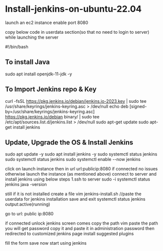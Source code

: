 # Install-jenkins-on-ubuntu-22.04

launch an ec2 instance
enable port 8080

copy below code in userdata section(so that no need to login to server) while launching the server

#!/bin/bash

## To install Java 
sudo apt install openjdk-11-jdk -y 

## To Import Jenkins repo & Key 
curl -fsSL https://pkg.jenkins.io/debian/jenkins.io-2023.key | sudo tee \
  /usr/share/keyrings/jenkins-keyring.asc > /dev/null
echo deb [signed-by=/usr/share/keyrings/jenkins-keyring.asc] \
  https://pkg.jenkins.io/debian binary/ | sudo tee \
  /etc/apt/sources.list.d/jenkins.list > /dev/null
sudo apt-get update
sudo apt-get install jenkins
## Update, Upgrade the OS & Install Jenkins
sudo apt update -y
sudo apt install jenkins -y
sudo systemctl status jenkins
sudo systemctl status jenkins
sudo systemctl enable --now jenkins


click on launch instance
then in url 
url:publicip:8080
if connected no issues
otherwise  launch the instance (as mentioned above) connect to server and install jenkins using below steps
1.ssh to server
sudo -i
systemctl status jenkins
java -version

still if it is not installed 
create a file
vim jenkins-install.sh
//paste the userdata for jenkins installation
save and exit
systemctl status jenkins
output:active(running)

go to url:
public ip:8080

if connected unlock jenkins screen comes 
copy the path 
vim paste the path
you will get password copy it and paste it in administration password
then redirected to 
customized jenkins page
install suggested plugins

fill the form
save
now start using jenkins



